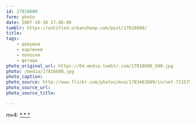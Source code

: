 ```yaml
---
id: 17818600
form: photo
date: 2007-10-30 17:46:00
tumblr: https://untitled.urbansheep.com/post/17818600/
title:
tags:
    - девушки
    - картинки
    - полоски
    - фетиши
photo_original_url: https://64.media.tumblr.com/17818600_500.jpg
photo: /media/17818600.jpg
photo_caption: 
photo_source: http://www.flickr.com/photos/mva/1783463689/in/set-72157594210737957
photo_source_url:
photo_source_title:

---
```


<p>mv4: <a href="http://www.flickr.com/photos/mva/1783463689/in/set-72157594210737957">* * *</a></p>
